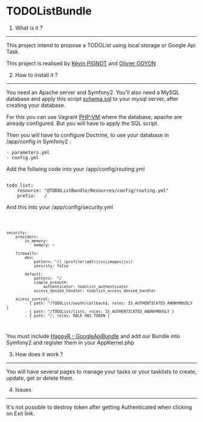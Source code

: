 TODOListBundle
==============

1. What is it ?
---------------

This project intend to propose a TODOList using local storage or Google Api Task.

This project is realised by [Kévin PIGNOT](https://github.com/Cartman117) and [Olivier GOYON](https://github.com/ss-bb)

2. How to install it ?
----------------------

You need an Apache server and Symfony2. You'll also need a MySQL database and apply this script [schema.sql](https://github.com/Cartman117/TODOListBundle/blob/master/schema.sql)
to your mysql server, after creating your database.

For this you can use Vagrant [PHP-VM](https://github.com/willdurand-edu/php-vm) where the database, apache are already configured. But you will have to apply the SQL script.

Then you will have to configure Doctrine, to use your database in /app/config in Symfony2 :

    - parameters.yml
    - config.yml

Add the follwing code into your /app/config/routing.yml

<code>
todo_list:
    resource: "@TODOListBundle/Resources/config/routing.yml"
    prefix:   /
</code>

And this into your /app/config/security.yml

<code>

    security:
        providers:
            in_memory:
                memory: ~
    
        firewalls:
            dev:
                pattern: ^/(_(profiler|wdt)|css|images|js)/
                security: false
    
            default:
                pattern:  ^/
                simple_preauth:
                    authenticator: todolist_authenticator
                access_denied_handler: todolist_access_denied_handler
    
        access_control:
            - { path: ^/TODOList/oauth/callback$, roles: IS_AUTHENTICATED_ANONYMOUSLY }
            - { path: ^/TODOList/lists, roles: IS_AUTHENTICATED_ANONYMOUSLY }
            - { path: ^/, roles: ROLE_HAS_TOKEN }
</code>

You must include [HappyR - GoogleApiBundle](https://github.com/HappyR/GoogleApiBundle) and add our Bundle into Symfony2 and register them in your AppKernel.php

3. How does it work ?
---------------------

You will have several pages to manage your tasks or your tasklists to create, update, get or delete them.

4. Issues
---------

It's not possible to destroy token after getting Authenticated when clicking on Exit link.
